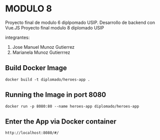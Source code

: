 # MODULO 8

Proyecto final de modulo 6 diplpomado USIP. Desarrollo de backend con Vue.JS
Proyecto final modulo 8 diplomado USIP

integrantes:
 1. Jose Manuel Munoz Gutierrez
 2. Marianela Munoz Gutierrrez

## Build Docker Image
 `docker build -t diplomado/heroes-app .`

## Running the Image in port 8080
 `docker run -p 8080:80 --name heroes-app diplomado/heroes-app`

## Enter the App via Docker container
 `http://localhost:8080/#/`